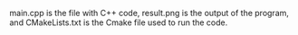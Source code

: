 main.cpp is the file with C++ code, result.png is the output of the program, and CMakeLists.txt is the Cmake file used to run the code.
